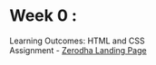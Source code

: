 # Week 0 :
Learning Outcomes: HTML and CSS  
Assignment - [Zerodha Landing Page](https://github.com/AathiTira/Assignments_100xdevs2.0/tree/d5d7b2bfcf71ed640f384c9d6d41c723b4838648/Week%200)
